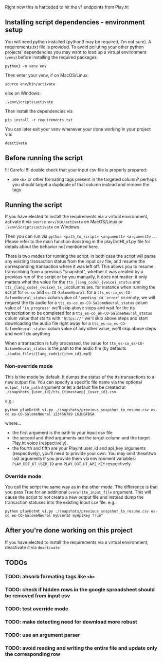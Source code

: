 Right now this is harcoded to hit the v1 endpoints from Play.ht

## Installing script dependencies - environment setup

You will need python installed (python3 may be required, I'm not sure).
A requirements.txt file is provided.
To avoid polluting your other python projects' dependencies you may want to load up a virtual environment (`venv`) before installing the required packages:

```
python3 -m venv env
```
Then enter your venv, if on MacOS/Linux:
  ```
  source env/bin/activate
  ```
else on Windows:
```
.\env\Scripts\activate
```
Then install the dependencies via
```
pip install -r requirements.txt
```
You can later exit your venv whenever your done working in your project via:
```
deactivate
```
## Before running the script

!!! Careful !!! double check that your input csv file is properly prepared:
- are `<b>` or other formating tags present in the targeted column? perhaps you should target a duplicate of that column instead and remove the tags

## Running the script

If you have elected to install the requirements via a virtual environment, activate it via
`source env/bin/activate` on MacOS/Linux or `.\env\Scripts\activate` on Windows

Then you can run via `python <path_to_script> <argument1> <argument2>...`
Please refer to the main function docstring in the playDotHt_v1.py file for details about the behavior not mentioned here.

There is two modes for running the script, in both case the script will parse any existing transaction status from the input csv file, and resume the corresponding transaction where it was left off. This allows you to resume transcribing from a previous "snapshot", whether it was created by a previous run of the script or by you manually, it does not matter:
it only matters what the value for the `tts_{lang_code}_{voice}_status` and `tts_{lang_code}_{voice}_tx_id`columns are.
for instance when running the script for `es-co` and `es-CO-SalomeNeural`:
for a `tts_es-co_es-CO-SalomeNeural_status` colum value of `'pending'` or `'error'` or empty, we will request the tts audio
for a `tts_es-co_es-CO-SalomeNeural_status` colum value of `'in_progress'` we'll skip above steps and wait for the tts transcription to be completed
for a `tts_es-co_es-CO-SalomeNeural_status` colum value that starts with `'https://'` we'll skip above steps and start downloading the audio file right away
for a `tts_es-co_es-CO-SalomeNeural_status` colum value of any other value, we'll skip above steps and won't do anything

When a transaction is fully processed, the value for `tts_es-co_es-CO-SalomeNeural_status` is the path to the audio file (by defaults `./audio_files/{lang_code}/{item_id}.mp3`)

### Non-override mode
This is the mode by default. It dumps the status of the tts transactions to a new output file.
You can specify a specific file name via the optional `output_file_path` argument or let a default file be created at `./snapshots_{user_id}/tts_{timestamp}_{user_id}.csv`

e.g.:
```
python playDotHt_v1.py ./snapshots/previous_snapshot_to_resume.csv es-co es-CO-SalomeNeural 123456789 LKJHGFDSA
```
where...
- the first argument is the path to your input csv file
- the second and third arguments are the target column and the target Play.ht voice (respectively).
- the fourth and fifth are your Play.ht user_id and api_key arguments (respectively), you'll need to provide your own. You may omit these\two last arguments if you provide them via environment variables: `PLAY_DOT_HT_USER_ID` and `PLAY_DOT_HT_API_KEY` respectively

### Override mode

You call the script the same way as in the other mode. The difference is that you pass True for an additional `overwrite_input_file` argument.
This will cause the script to not create a new output file and instead dump the transaction statuses into the existing input csv file. 
e.g.:
```
python playDotHt_v1.py ./snapshots/previous_snapshot_to_resume.csv es-co es-CO-SalomeNeural myUserId myApiKey True"
```


## After you're done working on this project

If you have elected to install the requirements via a virtual environment, deactivate it via
`deactivate`

## TODOs

### TODO: absorb formating tags like `<b>`
### TODO: check if hidden rows in the google spreadsheet should be removed from input csv
### TODO: test override mode
### TODO: make detecting need for download more robust
### TODO: use an argument parser
### TODO: avoid reading and writing the entire file and update only the corresponding row
